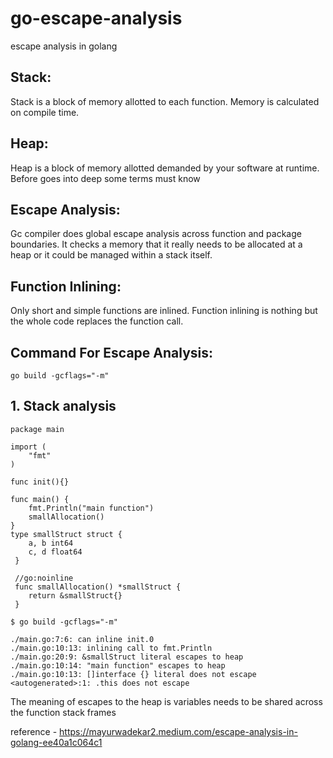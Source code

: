 # go-escape-analysis
escape analysis in golang



## Stack:
Stack is a block of memory allotted to each function. Memory is calculated on compile time.

## Heap:
Heap is a block of memory allotted demanded by your software at runtime.
Before goes into deep some terms must know

## Escape Analysis:

Gc compiler does global escape analysis across function and package boundaries. It checks a memory that it really needs to be allocated at a heap or it could be managed within a stack itself.

## Function Inlining:
Only short and simple functions are inlined. Function inlining is nothing but the whole code replaces the function call.

## Command For Escape Analysis:
```
go build -gcflags="-m"

```


## 1. Stack analysis 

````
package main

import (
	"fmt"
)

func init(){}

func main() {
	fmt.Println("main function")
	smallAllocation()
}
type smallStruct struct {
	a, b int64
	c, d float64
 }
 
 //go:noinline
 func smallAllocation() *smallStruct {
	return &smallStruct{}
 }

````

``
 $ go build -gcflags="-m"
 ``
 ```
 ./main.go:7:6: can inline init.0
./main.go:10:13: inlining call to fmt.Println
./main.go:20:9: &smallStruct literal escapes to heap
./main.go:10:14: "main function" escapes to heap
./main.go:10:13: []interface {} literal does not escape
<autogenerated>:1: .this does not escape
 ```

The meaning of escapes to the heap is variables needs to be shared across the function stack frames




reference - https://mayurwadekar2.medium.com/escape-analysis-in-golang-ee40a1c064c1
